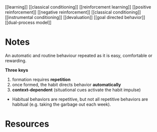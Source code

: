 [[learning]]
[[classical conditioning]]
[[reinforcement learning]]
[[positive reinforcement]]
[[negative reinforcement]]
[[classical conditioning]]
[[instrumental conditioning]]
[[devaluation]]
[[goal directed behavior]]
[[dual-process model]]

# Notes
An automatic and routine behaviour repeated as it is easy, comfortable or rewarding.

**Three keys**
1. formation requires **repetition**
2. once formed, the habit directs behavior **automatically**
3. **context-dependent** (situational cues activate the habit impulse)

- Habitual behaviors are repetitive, but not all repetitive behaviors are habitual (e.g. taking the garbage out each week).


# Resources